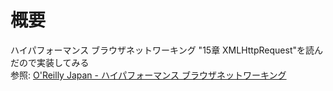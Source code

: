 # 概要
ハイパフォーマンス ブラウザネットワーキング "15章 XMLHttpRequest"を読んだので実装してみる  
参照: [O'Reilly Japan - ハイパフォーマンス ブラウザネットワーキング](https://www.oreilly.co.jp/books/9784873116761/)
